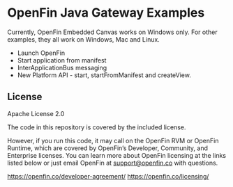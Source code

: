 # OpenFin Java Gateway Examples

Currently, OpenFin Embedded Canvas works on Windows only. For other examples, they all work on Windows, Mac and Linux.

* Launch OpenFin
* Start application from manifest
* InterApplicationBus messaging
* New Platform API - start, startFromManifest and createView.

## License
Apache License 2.0

The code in this repository is covered by the included license.

However, if you run this code, it may call on the OpenFin RVM or OpenFin Runtime, which are covered by OpenFin’s Developer, Community, and Enterprise licenses. You can learn more about OpenFin licensing at the links listed below or just email OpenFin at support@openfin.co with questions.

https://openfin.co/developer-agreement/
https://openfin.co/licensing/

